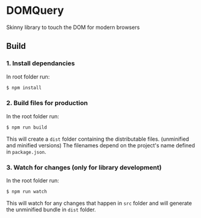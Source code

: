 # DOMQuery
Skinny library to touch the DOM for modern browsers

## Build

### 1. Install dependancies
In root folder run:
```sh
$ npm install
```

### 2. Build files for production
In the root folder run:
```sh
$ npm run build
```
This will create a ```dist``` folder containing the distributable files. (unminified and minified versions)
The filenames depend on the project's name defined in ```package.json```.

### 3. Watch for changes (only for library development)
In the root folder run:
```sh
$ npm run watch
```
This will watch for any changes that happen in ```src``` folder and will generate the unminified bundle in ```dist``` folder. 
